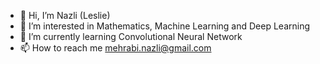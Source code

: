 - 👋 Hi, I’m Nazli (Leslie)
- 👀 I’m interested in Mathematics, Machine Learning and Deep Learning
- 🌱 I’m currently learning Convolutional Neural Network 
- 📫 How to reach me mehrabi.nazli@gmail.com

<!---
Nazli98/Nazli98 is a ✨ special ✨ repository because its `README.md` (this file) appears on your GitHub profile.
You can click the Preview link to take a look at your changes.
--->
